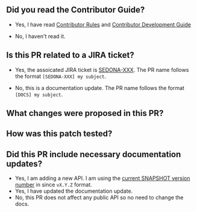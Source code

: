 ## Did you read the Contributor Guide?

- Yes, I have read [Contributor Rules](https://sedona.apache.org/community/rule/) and [Contributor Development Guide](https://sedona.apache.org/community/develop/)

- No, I haven't read it.

## Is this PR related to a JIRA ticket?

- Yes, the assoicated JIRA ticket is [SEDONA-XXX](https://issues.apache.org/jira/browse/SEDONA-XXX). The PR name follows the format `[SEDONA-XXX] my subject`.


- No, this is a documentation update. The PR name follows the format `[DOCS] my subject`.


## What changes were proposed in this PR?


## How was this patch tested?


## Did this PR include necessary documentation updates?

- Yes, I am adding a new API. I am using the [current SNAPSHOT version number](https://github.com/apache/incubator-sedona/blob/master/pom.xml#L29) in since `vX.Y.Z` format.
- Yes, I have updated the documentation update.
- No, this PR does not affect any public API so no need to change the docs.